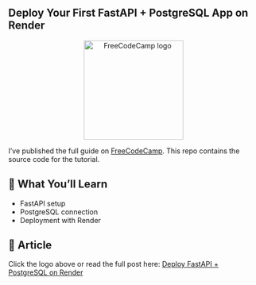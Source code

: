 ## Deploy Your First FastAPI + PostgreSQL App on Render

<p align="center">
  <a href="https://www.freecodecamp.org/news/your-article-slug">
    <img src="https://cdn.freecodecamp.org/platform/universal/fcc_primary.svg" width="200" alt="FreeCodeCamp logo">
  </a>
</p>

I’ve published the full guide on [FreeCodeCamp](https://www.freecodecamp.org/news/your-article-slug).
This repo contains the source code for the tutorial.

## 🚀 What You’ll Learn
- FastAPI setup
- PostgreSQL connection
- Deployment with Render

## 📝 Article
Click the logo above or read the full post here: [Deploy FastAPI + PostgreSQL on Render](https://www.freecodecamp.org/news/your-article-slug)

